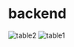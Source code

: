 # backend
![table2](https://user-images.githubusercontent.com/56481514/72223200-046e3a80-3575-11ea-9445-01898866bb77.png)
![table1](https://user-images.githubusercontent.com/56481514/72223201-0637fe00-3575-11ea-8782-9f558d90be36.png)
